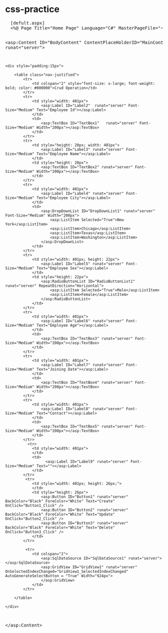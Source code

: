 # css-practice
<div>
  <pre>
  [defult.aspx]
  <%@ Page Title="Home Page" Language="C#" MasterPageFile="~/Site.Master" AutoEventWireup="true" CodeBehind="Default.aspx.cs" Inherits="Practiceeasp._Default" %>

<asp:Content ID="BodyContent" ContentPlaceHolderID="MainContent" runat="server">

    <div style="padding:15px">
       
        <table class="nav-justified">
            <tr>
                <td colspan="2" style="font-size: x-large; font-weight: bold; color: #000000">Crud Operation</td>
            </tr>
            <tr>
                <td style="width: 401px">
                    <asp:Label ID="Label2"  runat="server" Font-Size="Medium" Text="Employee Id"></asp:Label>
                </td>
                <td>
                    <asp:TextBox ID="TextBox1"   runat="server" Font-Size="Medium" Width="200px"></asp:TextBox>
                </td>
            </tr>
            <tr>
                <td style="height: 20px; width: 401px">
                    <asp:Label ID="Label3" runat="server" Font-Size="Medium" Text="Employee Name"></asp:Label>
                </td>
                <td style="height: 20px">
                    <asp:TextBox ID="TextBox2" runat="server" Font-Size="Medium" Width="200px"></asp:TextBox>
                </td>
            </tr>
            <tr>
                <td style="width: 401px">
                    <asp:Label ID="Label4" runat="server" Font-Size="Medium" Text="Employee City"></asp:Label>
                </td>
                <td>
                    <asp:DropDownList ID="DropDownList1" runat="server" Font-Size="Medium" Width="200px">
                        <asp:ListItem Selected="True">New York</asp:ListItem>
                        <asp:ListItem>Chicago</asp:ListItem>
                        <asp:ListItem>Texas</asp:ListItem>
                        <asp:ListItem>Washington</asp:ListItem>
                    </asp:DropDownList>
                </td>
            </tr>
            <tr>
                <td style="width: 401px; height: 22px">
                    <asp:Label ID="Label5" runat="server" Font-Size="Medium" Text="Employee Sex"></asp:Label>
                </td>
                <td style="height: 22px">
                    <asp:RadioButtonList ID="RadioButtonList1" runat="server" RepeatDirection="Horizontal">
                        <asp:ListItem Selected="True">Male</asp:ListItem>
                        <asp:ListItem>Female</asp:ListItem>
                    </asp:RadioButtonList>
                </td>
            </tr>
            <tr>
                <td style="width: 401px">
                    <asp:Label ID="Label6" runat="server" Font-Size="Medium" Text="Employee Age"></asp:Label>
                </td>
                <td>
                    <asp:TextBox ID="TextBox3" runat="server" Font-Size="Medium" Width="200px"></asp:TextBox>
                </td>
            </tr>
            <tr>
                <td style="width: 401px">
                    <asp:Label ID="Label7" runat="server" Font-Size="Medium" Text="Joining Date"></asp:Label>
                </td>
                <td>
                    <asp:TextBox ID="TextBox4" runat="server" Font-Size="Medium" Width="200px"></asp:TextBox>
                </td>
            </tr>
            <tr>
                <td style="width: 401px">
                    <asp:Label ID="Label8" runat="server" Font-Size="Medium" Text="Contact"></asp:Label>
                </td>
                <td>
                    <asp:TextBox ID="TextBox5" runat="server" Font-Size="Medium" Width="200px"></asp:TextBox>
                </td>
            </tr>
              <tr>
                <td style="width: 401px">
                </td>
                <td>
                      <asp:Label ID="Label9" runat="server" Font-Size="Medium" Text=""></asp:Label>
                </td>
            </tr>
             <tr>
                <td style="width: 401px; height: 26px;">
                </td>
                <td style="height: 26px">
                    <asp:Button ID="Button1" runat="server" BackColor="Black" ForeColor="White" Text="Create" OnClick="Button1_Click" />
                    <asp:Button ID="Button2" runat="server" BackColor="Black" ForeColor="White" Text="Update" OnClick="Button2_Click" />
                    <asp:Button ID="Button3" runat="server" BackColor="Black" ForeColor="White" Text="Delete" OnClick="Button3_Click" />
                </td>
            </tr>

             <tr>
                <td colspan="2">
                    <asp:SqlDataSource ID="SqlDataSource1" runat="server"></asp:SqlDataSource>
                    <asp:GridView ID="GridView1" runat="server"  OnSelectedIndexChanged="GridView1_SelectedIndexChanged" AutoGenerateSelectButton = "True" Width="924px">
                    </asp:GridView>
                </td>
            </tr>
            
        </table>
       
    </div>

</asp:Content>
</pre>
</div>
